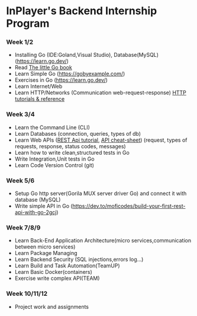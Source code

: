 # InPlayer's Backend Internship Program

### Week 1/2
- Installing Go (IDE:Goland,Visual Studio), Database(MySQL) (https://learn.go.dev/)
- Read [The little Go book](https://www.openmymind.net/The-Little-Go-Book/)
- Learn Simple Go (https://gobyexample.com/)
- Exercises in Go (https://learn.go.dev/)
- Learn Internet/Web
- Learn HTTP/Networks (Communication web-request-response) [HTTP tutorials & reference](https://developer.mozilla.org/en-US/docs/Web/HTTP)

### Week 3/4
- Learn the Command Line (CLI)
- Learn Databases (connection, queries, types of db)
- Learn Web APIs ([REST Api tutorial](https://www.restapitutorial.com/resources.html), [API cheat-sheet](https://github.com/RestCheatSheet/api-cheat-sheet#api-design-cheat-sheet)) 
 (request, types of requests, response, status codes, messages)
- Learn how to write clean,structured tests in Go
- Write Integration,Unit tests in Go
- Learn Code Version Control (git)

### Week 5/6
- Setup Go http server(Gorila MUX server driver Go) and connect it with database (MySQL)
- Write simple API in Go (https://dev.to/moficodes/build-your-first-rest-api-with-go-2gcj)

### Week 7/8/9
- Learn Back-End Application Architecture(micro services,communication between micro services)
- Learn Package Managing
- Learn Backend Security (SQL injections,errors log...)
- Learn Build and Task Automation(TeamUP)
- Learn Basic Docker(containers)
- Exercise write complex API(TEAM)

### Week 10/11/12
- Project work and assignments
